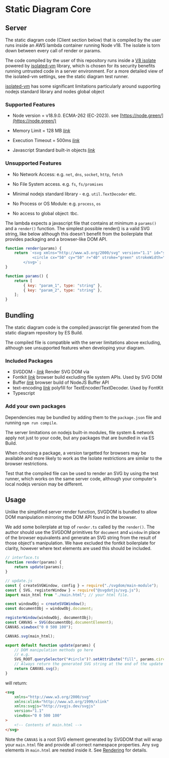 # Static Diagram Core

## Server

The static diagram code (Client section below) that is compiled by the user runs inside an AWS lambda container running Node v18. The isolate is torn down between every call of render or params.

The code compiled by the user of this repository runs inside a [V8 isolate](https://v8docs.nodesource.com/node-0.8/d5/dda/classv8_1_1_isolate.html) powered by [isolated-vm](https://github.com/laverdet/isolated-vm) library, which is chosen for its security benefits running untrusted code in a server environment. For a more detailed view of the isolated-vm settings, see the static diagram test runner.

[isolated-vm](https://github.com/laverdet/isolated-vm) has some significant limitations particularly around supporting nodejs standard library and nodes global object

### Supported Features

-   Node version = v18.9.0. ECMA-262 (EC-2023). see [https://node.green/](https://node.green/)

-   Memory Limit = 128 MB _[link](https://github.com/laverdet/isolated-vm/blob/main/README.md#new-ivmisolateoptions)_

-   Execution Timeout = 500ms _[link](https://github.com/laverdet/isolated-vm/blob/main/README.md#contextevalsynccode-options)_

-   Javascript Standard built-in objects _[link](https://developer.mozilla.org/en-US/docs/Web/JavaScript/Reference/Global_Objects)_

### Unsupported Features

-   No Network Access: e.g. `net`, `dns`, `socket`, `http`, `fetch`

-   No File System access. e.g. `fs`, `fs/promises`

-   Minimal nodejs standard library - e.g. `util.TextDecoder` etc.

-   No Process or OS Module: e.g. `process`, `os`

-   No access to global object: tbc.

The lambda expects a javascript file that contains at minimum a `params()` and a `render()` function. The simplest possible render() is a valid SVG string, like below although this doesn't benefit from the boilerplate that provides packaging and a browser-like DOM API.

```javascript
function render(params) {
    return `<svg xmlns="http://www.w3.org/2000/svg" version="1.1" id="svg" viewBox="0 0 100 100">
            <circle cx="50" cy="50" r="40" stroke="green" strokeWidth="4" fill="yellow" />
        </svg>`;
}

function params() {
    return [
        { key: "param_1", type: "string" },
        { key: "param_2", type: "string" },
    ];
}
```

## Bundling

The static diagram code is the compiled javascript file generated from the static diagram repository by ES Build.

The compiled file is compatible with the server limitations above excluding, although see unsupported features when developing your diagram.

### Included Packages

-   SVGDOM - _[link](https://github.com/svgdotjs/svgdom)_ Render SVG DOM via
-   Fontkit _[link](https://github.com/foliojs/fontkit)_ browser build excluding file system APIs. Used by SVG DOM
-   Buffer _[link](https://github.com/feross/buffer)_ browser build of NodeJS Buffer API
-   text-encoding _[link](https://github.com/inexorabletash/text-encoding)_ polyfill for TextEncoder/TextDecoder. Used by FontKit
-   Typescript

### Add your own packages

Dependencies may be bundled by adding them to the `package.json` file and running `npm run compile`.

The server limitations on nodejs built-in modules, file system & network apply not just to your code, but any packages that are bundled in via ES Build.

When choosing a package, a version targetted for browsers may be available and more likely to work as the Isolate restrictions are similar to the browser restrictions.

Test that the compiled file can be used to render an SVG by using the test runner, which works on the same server code, although your computer's local nodejs version may be different.

## Usage

Unlike the simplified server render function, SVGDOM is bundled to allow DOM manipulation mirroring the DOM API found in the browser.

We add some boilerplate at top of `render.ts` called by the `render()`. The author should use the SVGDOM primitives for `document` and `window` in place of the browser equivalents and generate an SVG string from the result of those object's manipulation. We have excluded the fontkit boilerplate for clarity, however where text elements are used this should be included.

```javascript
// interface.ts
function render(params) {
    return update(params);
}

// update.js
const { createSVGWindow, config } = require("./svgdom/main-module");
const { SVG, registerWindow } = require("@svgdotjs/svg.js");
import main_html from "./main.html"; // your html file.

const windowObj = createSVGWindow();
const documentObj = windowObj.document;

registerWindow(windowObj, documentObj);
const CANVAS = SVG(documentObj.documentElement);
CANVAS.viewbox("0 0 500 100");

CANVAS.svg(main_html);

export default function update(params) {
    // DOM manipulation methods go here
    // e.g.
    SVG_ROOT.querySelector("#circle")?.setAttribute("fill", params.circleFill);
    // Always return the generated SVG string at the end of the update function.
    return CANVAS.svg();
}
```

will return:

```html
<svg
    xmlns="http://www.w3.org/2000/svg"
    xmlns:xlink="http://www.w3.org/1999/xlink"
    xmlns:svgjs="http://svgjs.dev/svgjs"
    version="1.1"
    viewBox="0 0 500 100"
>
    <!-- Contents of main.html -->
</svg>
```

Note the `CANVAS` is a root SVG element generated by SVGDOM that will wrap your `main.html` file and provide all correct namespace properties. Any svg elements in `main.html` are nested inside it. See [Rendering](/static-diagram-rendering.md) for details.
